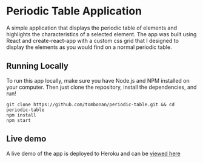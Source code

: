 # Periodic Table Application

A simple application that displays the periodic table of elements and highlights the characteristics of a selected element. The app was built using React and create-react-app with a custom css grid that I designed to display the elements as you would find on a normal periodic table.

## Running Locally
To run this app locally, make sure you have Node.js and NPM installed on your computer. Then just clone the repository, install the dependencies, and run!

```
git clone https://github.com/tombonan/periodic-table.git && cd periodic-table
npm install
npm start
```

## Live demo
A live demo of the app is deployed to Heroku and can be [viewed here](https://nameless-ravine-55497.herokuapp.com/)

